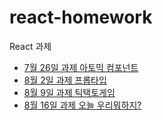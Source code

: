 # react-homework

React 과제

- [7월 26일 과제 아토믹 컴포넌트](./atomic-component/README.md)
- [8월 2일 과제 프롭타입](./component-proptypes/README.md)
- [8월 9일 과제 틱택토게임](./tic-tac-toe-game/README.md)
- [8월 16일 과제 오늘 우리뭐하지?](./todayDoIt/README.md)
